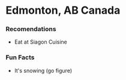 # Edmonton, AB Canada

### Recomendations
- Eat at Siagon Cuisine

### Fun Facts
- It's snowing (go figure)
